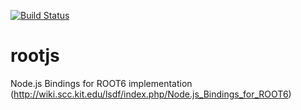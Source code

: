 [![Build Status](https://travis-ci.org/rootjs/rootjs.svg?branch=master)](https://travis-ci.org/rootjs/rootjs)
# rootjs
Node.js Bindings for ROOT6 implementation (http://wiki.scc.kit.edu/lsdf/index.php/Node.js_Bindings_for_ROOT6)
